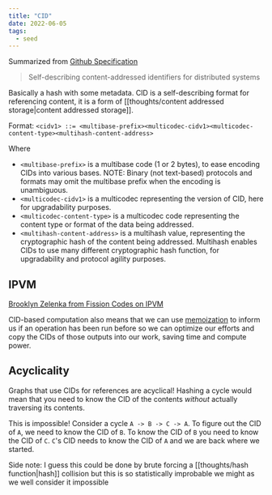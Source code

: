 ```yaml
---
title: "CID"
date: 2022-06-05
tags:
  - seed
---
```


Summarized from [Github Specification](https://github.com/multiformats/cid)

> Self-describing content-addressed identifiers for distributed systems

Basically a hash with some metadata. CID is a self-describing format for referencing content, it is a form of [[thoughts/content addressed storage|content addressed storage]].

Format: `<cidv1> ::= <multibase-prefix><multicodec-cidv1><multicodec-content-type><multihash-content-address>`

Where

- `<multibase-prefix>` is a multibase code (1 or 2 bytes), to ease encoding CIDs into various bases. NOTE: Binary (not text-based) protocols and formats may omit the multibase prefix when the encoding is unambiguous.
- `<multicodec-cidv1>` is a multicodec representing the version of CID, here for upgradability purposes.
- `<multicodec-content-type>` is a multicodec code representing the content type or format of the data being addressed.
- `<multihash-content-address>` is a multihash value, representing the cryptographic hash of the content being addressed. Multihash enables CIDs to use many different cryptographic hash function, for upgradability and protocol agility purposes.

## IPVM

[Brooklyn Zelenka from Fission Codes on IPVM](https://fission.codes/blog/ipfs-thing-breaking-down-ipvm/)

CID-based computation also means that we can use [memoization](https://en.wikipedia.org/wiki/Memoization) to inform us if an operation has been run before so we can optimize our efforts and copy the CIDs of those outputs into our work, saving time and compute power.

## Acyclicality

Graphs that use CIDs for references are acyclical! Hashing a cycle would mean that you need to know the CID of the contents _without_ actually traversing its contents.

This is impossible! Consider a cycle `A -> B -> C -> A`. To figure out the CID of `A`, we need to know the CID of `B`. To know the CID of `B` you need to know the CID of `C`. `C`'s CID needs to know the CID of `A` and we are back where we started.

Side note: I guess this could be done by brute forcing a [[thoughts/hash function|hash]] collision but this is so statistically improbable we might as we well consider it impossible
